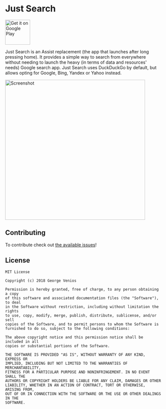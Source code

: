 # Just Search

[<img alt="Get it on Google Play" height="80" src="https://play.google.com/intl/en_us/badges/images/generic/en_badge_web_generic.png">](https://play.google.com/store/apps/details?id=co.pxhouse.sas)

Just Search is an Assist replacement (the app that launches after long pressing home). 
It provides a simple way to search from everywhere without needing to launch the heavy (in terms of data and resources' needs) Google search app.
Just Search uses DuckDuckGo by default, but allows opting for Google, Bing, Yandex or Yahoo instead. 

[<img alt="Screenshot" height="450" src="https://github.com/veniosg/JustSearch/blob/master/screenshot.png">](https://github.com/veniosg/JustSearch/blob/master/screenshot.png) 

## Contributing 
To contribute check out [the available issues](https://github.com/veniosg/JustSearch/issues)!

## License

    MIT License
    
    Copyright (c) 2018 George Venios
    
    Permission is hereby granted, free of charge, to any person obtaining a copy
    of this software and associated documentation files (the "Software"), to deal
    in the Software without restriction, including without limitation the rights
    to use, copy, modify, merge, publish, distribute, sublicense, and/or sell
    copies of the Software, and to permit persons to whom the Software is
    furnished to do so, subject to the following conditions:
    
    The above copyright notice and this permission notice shall be included in all
    copies or substantial portions of the Software.
    
    THE SOFTWARE IS PROVIDED "AS IS", WITHOUT WARRANTY OF ANY KIND, EXPRESS OR
    IMPLIED, INCLUDING BUT NOT LIMITED TO THE WARRANTIES OF MERCHANTABILITY,
    FITNESS FOR A PARTICULAR PURPOSE AND NONINFRINGEMENT. IN NO EVENT SHALL THE
    AUTHORS OR COPYRIGHT HOLDERS BE LIABLE FOR ANY CLAIM, DAMAGES OR OTHER
    LIABILITY, WHETHER IN AN ACTION OF CONTRACT, TORT OR OTHERWISE, ARISING FROM,
    OUT OF OR IN CONNECTION WITH THE SOFTWARE OR THE USE OR OTHER DEALINGS IN THE
    SOFTWARE.
